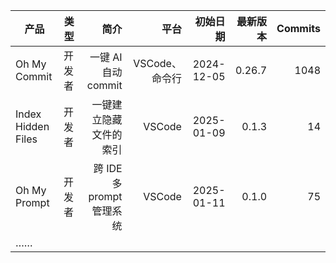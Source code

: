 

| 产品                 | 类型  |                   简介 |         平台 |       初始日期 |   最新版本 | Commits |
| ------------------ | --- | -------------------: | ---------: | ---------: | -----: | ------: |
| Oh My Commit       | 开发者 |      一键 AI 自动 commit | VSCode、命令行 | 2024-12-05 | 0.26.7 |    1048 |
| Index Hidden Files | 开发者 |          一键建立隐藏文件的索引 |     VSCode | 2025-01-09 |  0.1.3 |      14 |
| Oh My Prompt       | 开发者 | 跨 IDE 多  prompt 管理系统 |     VSCode | 2025-01-11 |  0.1.0 |      75 |
| ……                 |     |                      |            |            |        |         |
